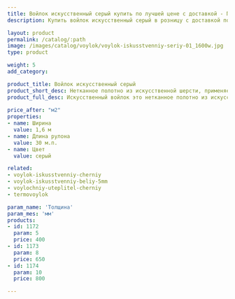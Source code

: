 ```yaml
---
title: Войлок искусственный серый купить по лучшей цене с доставкой - Поролоныч
description: Купить войлок искусственный серый в розницу с доставкой по Москве в интернет-магазине Поролоныча.

layout: product
permalink: /catalog/:path
image: /images/catalog/voylok/voylok-iskusstvenniy-seriy-01_1600w.jpg
type: product

weight: 5
add_category: 

product_title: Войлок искусственный серый
product_short_desc: Нетканное полотно из искусственной шерсти, применяется для изготовления деталей обивки автомобилей и утепления в быту.
product_full_desc: Искусственный войлок это нетканное полотно из искусственной шерсти, применяется для изготовления деталей интерьера автомобилей (обивка дверей, стенок, крыши), а также применяется в качестве утеплителя. Обладает хорошими звукоизолирующими свойствами и может использоваться в качестве шумоизоляции.
        
price_after: "м2"
properties:
- name: Ширина
  value: 1,6 м
- name: Длина рулона
  value: 30 м.п.
- name: Цвет
  value: серый

related:
- voylok-iskusstvenniy-cherniy
- voylok-iskusstvenniy-beliy-5mm
- voylochniy-uteplitel-cherniy
- termovoylok

param_name: 'Толщина'
param_mes: 'мм'
products:
- id: 1172
  param: 5
  price: 400
- id: 1173
  param: 8
  price: 650
- id: 1174
  param: 10
  price: 800

---
```

